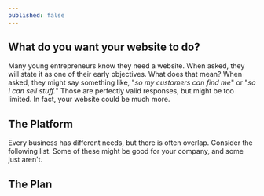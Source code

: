 ```yaml
---
published: false
---
```


## What do you want your website to do?

Many young entrepreneurs know they need a website.  When asked, they will state it as one of their early objectives.  What does that mean?  When asked, they might say something like, "_so my customers can find me_" or "_so I can sell stuff._"  Those are perfectly valid responses, but might be too limited.  In fact, your website could be much more.

## The Platform

Every business has different needs, but there is often overlap.  Consider the following list.  Some of these might be good for your company, and some just aren't.




## The Plan


